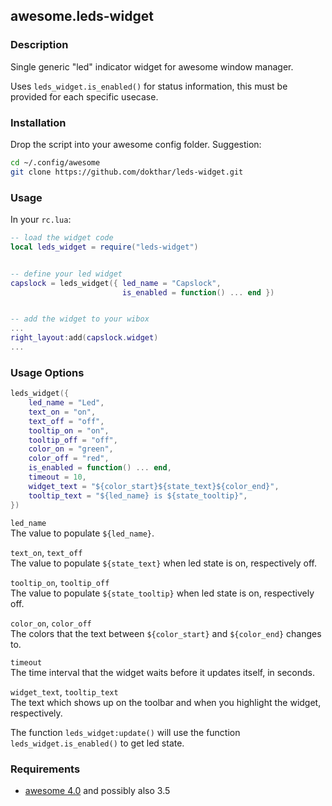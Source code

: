 ## awesome.leds-widget

### Description

Single generic "led" indicator widget for awesome window manager.

Uses `leds_widget.is_enabled()` for status information, this must be provided
for each specific usecase.


### Installation

Drop the script into your awesome config folder. Suggestion:

```bash
cd ~/.config/awesome
git clone https://github.com/dokthar/leds-widget.git
```


### Usage

In your `rc.lua`:

```lua
-- load the widget code
local leds_widget = require("leds-widget")


-- define your led widget
capslock = leds_widget({ led_name = "Capslock",
                         is_enabled = function() ... end })


-- add the widget to your wibox
...
right_layout:add(capslock.widget)
...
```

### Usage Options

```lua
leds_widget({
    led_name = "Led",
    text_on = "on",
    text_off = "off",
    tooltip_on = "on",
    tooltip_off = "off",
    color_on = "green",
    color_off = "red",
    is_enabled = function() ... end,
    timeout = 10,
    widget_text = "${color_start}${state_text}${color_end}",
    tooltip_text = "${led_name} is ${state_tooltip}",
})
```

`led_name`  
The value to populate `${led_name}`.

`text_on`, `text_off`  
The value to populate `${state_text}` when led state is on, respectively off.

`tooltip_on`, `tooltip_off`  
The value to populate `${state_tooltip}` when led state is on, respectively off.

`color_on`, `color_off`  
The colors that the text between `${color_start}` and `${color_end}` changes to.

`timeout`  
The time interval that the widget waits before it updates itself, in seconds.

`widget_text`, `tooltip_text`  
The text which shows up on the toolbar and when you highlight the widget, respectively.

The function `leds_widget:update()` will use the function `leds_widget.is_enabled()`
to get led state.


### Requirements

* [awesome 4.0](http://awesome.naquadah.org/) and possibly also 3.5

